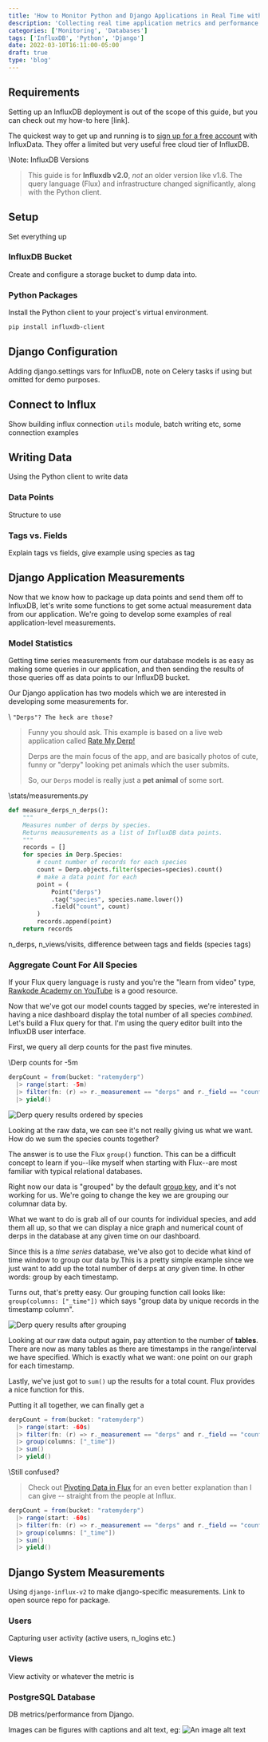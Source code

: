 ```yaml
---
title: 'How to Monitor Python and Django Applications in Real Time with InfluxDB'
description: 'Collecting real time application metrics and performance measurements is made easy with a timeseries database like InfluxDB.'
categories: ['Monitoring', 'Databases']
tags: ['InfluxDB', 'Python', 'Django']
date: 2022-03-10T16:11:00-05:00
draft: true
type: 'blog'
---
```


## Requirements

Setting up an InfluxDB deployment is out of the scope of this guide, but you can check out my how-to here [link].

The quickest way to get up and running is to [sign up for a free account](https://cloud2.influxdata.com/signup) with InfluxData. They offer a limited but very useful free cloud tier of InfluxDB.

\Note: InfluxDB Versions

> This guide is for **Influxdb v2.0**, _not_ an older version like v1.6. The query language (Flux) and infrastructure changed significantly, along with the Python client.

## Setup

Set everything up

### InfluxDB Bucket

Create and configure a storage bucket to dump data into.

### Python Packages

Install the Python client to your project's virtual environment.

```bash
pip install influxdb-client
```

## Django Configuration

Adding django.settings vars for InfluxDB, note on Celery tasks if using but omitted for demo purposes.

## Connect to Influx

Show building influx connection `utils` module, batch writing etc, some connection examples

## Writing Data

Using the Python client to write data

### Data Points

Structure to use

### Tags vs. Fields

Explain tags vs fields, give example using species as tag

## Django Application Measurements

Now that we know how to package up data points and send them off to InfluxDB, let's write some functions to get some actual measurement data from our application. We're going to develop some examples of real application-level measurements.

### Model Statistics

Getting time series measurements from our database models is as easy as making some queries in our application, and then sending the results of those queries off as data points to our InfluxDB bucket.

Our Django application has two models which we are interested in developing some measurements for.

\ `"Derps"? The heck are those?`

> Funny you should ask. This example is based on a live web application called [Rate My Derp!](https://ratemyderp.com)
>
> Derps are the main focus of the app, and are basically photos of cute, funny or "derpy" looking pet animals which the user submits.
>
> So, our `Derps` model is really just a **pet animal** of some sort.

\stats/measurements.py

```python
def measure_derps_n_derps():
    """
    Measures number of derps by species.
    Returns meausurements as a list of InfluxDB data points.
    """
    records = []
    for species in Derp.Species:
        # count number of records for each species
        count = Derp.objects.filter(species=species).count()
        # make a data point for each
        point = (
            Point("derps")
            .tag("species", species.name.lower())
            .field("count", count)
        )
        records.append(point)
    return records
```

n_derps, n_views/visits, difference between tags and fields (species tags)

### Aggregate Count For All Species

If your Flux query language is rusty and you're the "learn from video" type, [Rawkode Academy on YouTube](https://youtu.be/1jbxhuZ7m0E) is a good resource.

Now that we've got our model counts tagged by species, we're interested in having a nice dashboard display the total number of all species _combined_. Let's build a Flux query for that. I'm using the query editor built into the InfluxDB user interface.

First, we query all derp counts for the past five minutes.

\Derp counts for -5m

```java
derpCount = from(bucket: "ratemyderp")
  |> range(start: -5m)
  |> filter(fn: (r) => r._measurement == "derps" and r._field == "count")
  |> yield()
```

![Derp query results ordered by species](./images/derps-count-no-grouping.png 'Raw data output before combining species counts')

Looking at the raw data, we can see it's not really giving us what we want. How do we sum the species counts together?

The answer is to use the Flux `group()` function. This can be a difficult concept to learn if you--like myself when starting with Flux--are most familiar with typical relational databases.

Right now our data is "grouped" by the default [group key](https://docs.influxdata.com/influxdb/cloud/query-data/flux/group-data/#group-keys), and it's not working for us. We're going to change the key we are grouping our columnar data by.

What we want to do is grab all of our counts for individual species, and add them all up, so that we can display a nice graph and numerical count of derps in the database at any given time on our dashboard.

Since this is a _time series_ database, we've also got to decide what kind of time window to group our data by.This is a pretty simple example since we just want to add up the total number of derps at _any_ given time. In other words: group by each timestamp.

Turns out, that's pretty easy. Our grouping function call looks like: `group(columns: ["_time"])` which says "group data by unique records in the timestamp column".

![Derp query results after grouping](./images/derps-count-grouped-time.png 'Raw flux output after grouping our derp counts by timestamp.')

Looking at our raw data output again, pay attention to the number of **tables**. There are now as many tables as there are timestamps in the range/interval we have specified. Which is exactly what we want: one point on our graph for each timestamp.

Lastly, we've just got to `sum()` up the results for a total count. Flux provides a nice function for this.

Putting it all together, we can finally get a

```java
derpCount = from(bucket: "ratemyderp")
  |> range(start: -60s)
  |> filter(fn: (r) => r._measurement == "derps" and r._field == "count")
  |> group(columns: ["_time"])
  |> sum()
  |> yield()
```

\Still confused?

> Check out [Pivoting Data in Flux](https://www.influxdata.com/blog/how-to-pivot-data-flux-columnar-data/) for an even better explanation than I can give -- straight from the people at Influx.

```java
derpCount = from(bucket: "ratemyderp")
  |> range(start: -60s)
  |> filter(fn: (r) => r._measurement == "derps" and r._field == "count")
  |> group(columns: ["_time"])
  |> sum()
  |> yield()
```

## Django System Measurements

Using `django-influx-v2` to make django-specific measurements.
Link to open source repo for package.

### Users

Capturing user activity (active users, n_logins etc.)

### Views

View activity or whatever the metric is

### PostgreSQL Database

DB metrics/performance from Django.

Images can be figures with captions and alt text, eg:
![An image alt text](./images/1.png 'A caption for an image/figure.')
